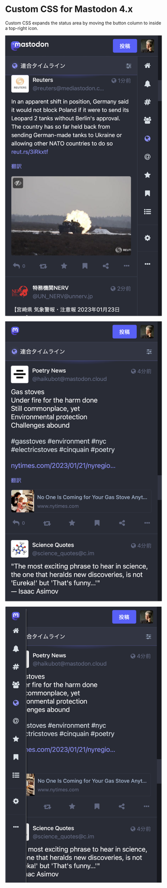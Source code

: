 # Custom CSS for Mastodon 4.x

Custom CSS expands the status area by moving the button column to inside a top-right icon.

![original-screenshot](resources/original-screenshot.png)

![revised-screenshot](resources/revised-screenshot.png)

![revised-screenshot-2](resources/revised-screenshot-2.png)

